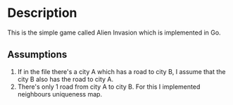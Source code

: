 # Description

This is the simple game called Alien Invasion which is implemented in Go.

## Assumptions

1. If in the file there's a city A which has a road to city B, 
I assume that the city B also has the road to city A. 
2. There's only 1 road from city A to city B. For this I implemented neighbours uniqueness map.